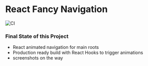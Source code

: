 # React Fancy Navigation

![CI](https://github.com/krishnadubagunta/react-fancy-navigation/workflows/CI/badge.svg?branch=master)

### Final State of this Project

- React animated navigation for main roots
- Production ready build with React Hooks to trigger animations
- screenshots on the way
